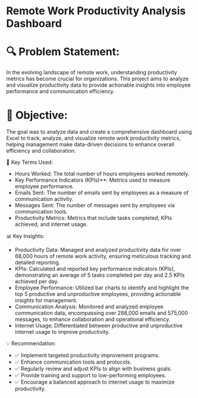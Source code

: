 # Remote Work Productivity Analysis Dashboard
# 
# 🔍 Problem Statement:
In the evolving landscape of remote work, understanding productivity metrics has become crucial for organizations. This project aims to analyze and visualize productivity data to provide actionable insights into employee performance and communication efficiency.

# 🎯 Objective:
The goal was to analyze data and  create a comprehensive dashboard using Excel to track, analyze, and visualize remote work productivity metrics, helping management make data-driven decisions to enhance overall efficiency and collaboration.

📌 Key Terms Used:
- Hours Worked: The total number of hours employees worked remotely.
- Key Performance Indicators (KPIs)**: Metrics used to measure employee performance.
- Emails Sent: The number of emails sent by employees as a measure of communication activity.
- Messages Sent: The number of messages sent by employees via communication tools.
- Productivity Metrics: Metrics that include tasks completed, KPIs achieved, and internet usage.

📊 Key Insights:
- Productivity Data: Managed and analyzed productivity data for over 68,000 hours of remote work activity, ensuring meticulous tracking and detailed reporting.
- KPIs: Calculated and reported key performance indicators (KPIs), demonstrating an average of 5 tasks completed per day and 2.5 KPIs achieved per day.
- Employee Performance: Utilized bar charts to identify and highlight the top 5 productive and unproductive employees, providing actionable insights for management.
- Communication Analysis: Monitored and analyzed employee communication data, encompassing over 288,000 emails and 575,000 messages, to enhance collaboration and operational 
  efficiency.
- Internet Usage: Differentiated between productive and unproductive internet usage to improve productivity.

💡 Recommendation:
- ✅ Implement targeted productivity improvement programs.
- ✅ Enhance communication tools and protocols.
- ✅ Regularly review and adjust KPIs to align with business goals.
- ✅ Provide training and support to low-performing employees.
- ✅ Encourage a balanced approach to internet usage to maximize productivity.
